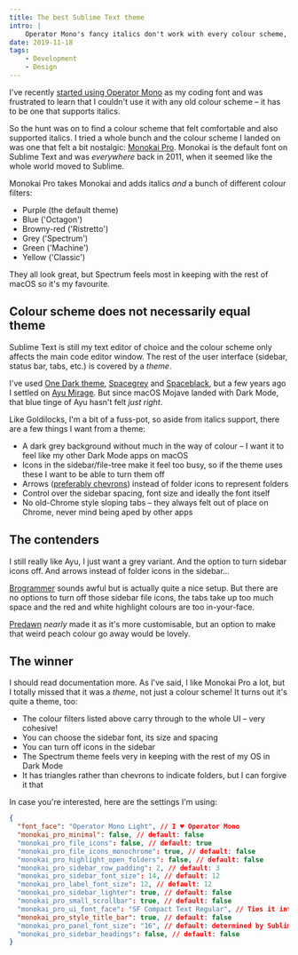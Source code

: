 ```yaml
---
title: The best Sublime Text theme
intro: |
    Operator Mono's fancy italics don't work with every colour scheme, but finding one that does has lead me to my favourite Sublime Text theme.
date: 2019-11-18
tags:
    - Development
    - Design
---
```


I've recently [started using Operator Mono](/blog/operator-mono-and-why-i-want-italics-in-my-code-editor) as my coding font and was frustrated to learn that I couldn't use it with any old colour scheme – it has to be one that supports italics.

So the hunt was on to find a colour scheme that felt comfortable and also supported italics. I tried a whole bunch and the colour scheme I landed on was one that felt a bit nostalgic: [Monokai Pro](https://monokai.pro). Monokai is the default font on Sublime Text and was *everywhere* back in 2011, when it seemed like the whole world moved to Sublime.

Monokai Pro takes Monokai and adds italics *and* a bunch of different colour filters:

- Purple (the default theme)
- Blue ('Octagon')
- Browny-red ('Ristretto')
- Grey ('Spectrum')
- Green ('Machine')
- Yellow ('Classic')

They all look great, but Spectrum feels most in keeping with the rest of macOS so it's my favourite.


## Colour scheme does not necessarily equal theme

Sublime Text is still my text editor of choice and the colour scheme only affects the main code editor window. The rest of the user interface (sidebar, status bar, tabs, etc.) is covered by a *theme*.

I've used [One Dark theme](https://packagecontrol.io/packages/Theme%20-%20One%20Dark), [Spacegrey](https://github.com/kkga/spacegray) and [Spaceblack](https://github.com/TheBaronHimself/Spaceblack), but a few years ago I settled on [Ayu Mirage](https://packagecontrol.io/packages/ayu). But since macOS Mojave landed with Dark Mode, that blue tinge of Ayu hasn't felt *just right*.

Like Goldilocks, I'm a bit of a fuss-pot, so aside from italics support, there are a few things I want from a theme:

- A dark grey background without much in the way of colour – I want it to feel like my other Dark Mode apps on macOS
- Icons in the sidebar/file-tree make it feel too busy, so if the theme uses these I want to be able to turn them off
- Arrows ([preferably chevrons](/blog/which-way-is-that-arrow-pointing)) instead of folder icons to represent folders
- Control over the sidebar spacing, font size and ideally the font itself
- No old-Chrome style sloping tabs – they always felt out of place on Chrome, never mind being aped by other apps


## The contenders

I still really like Ayu, I just want a grey variant. And the option to turn sidebar icons off. And arrows instead of folder icons in the sidebar…

[Brogrammer](https://packagecontrol.io/packages/Theme%20-%20Brogrammer) sounds awful but is actually quite a nice setup. But there are no options to turn off those sidebar file icons, the tabs take up too much space and the red and white highlight colours are too in-your-face.

[Predawn](https://packagecontrol.io/packages/Predawn) *nearly* made it as it's more customisable, but an option to make that weird peach colour go away would be lovely.


## The winner

I should read documentation more. As I've said, I like Monokai Pro a lot, but I totally missed that it was a *theme*, not just a colour scheme! It turns out it's quite a theme, too:

- The colour filters listed above carry through to the whole UI – very cohesive!
- You can choose the sidebar font, its size and spacing
- You can turn off icons in the sidebar
- The Spectrum theme feels very in keeping with the rest of my OS in Dark Mode
- It has triangles rather than chevrons to indicate folders, but I can forgive it that

In case you're interested, here are the settings I'm using:

```json
{
  "font_face": "Operator Mono Light", // I ♥ Operator Mono
  "monokai_pro_minimal": false, // default: false
  "monokai_pro_file_icons": false, // default: true
  "monokai_pro_file_icons_monochrome": true, // default: false
  "monokai_pro_highlight_open_folders": false, // default: false
  "monokai_pro_sidebar_row_padding": 2, // default: 3
  "monokai_pro_sidebar_font_size": 14, // default: 12
  "monokai_pro_label_font_size": 12, // default: 12
  "monokai_pro_sidebar_lighter": true, // default: false
  "monokai_pro_small_scrollbar": true, // default: false
  "monokai_pro_ui_font_face": "SF Compact Text Regular", // Ties it into the rest of macOS
  "monokai_pro_style_title_bar": true, // default: false
  "monokai_pro_panel_font_size": "16", // default: determined by Sublime Text
  "monokai_pro_sidebar_headings": false, // default: false
}
```
